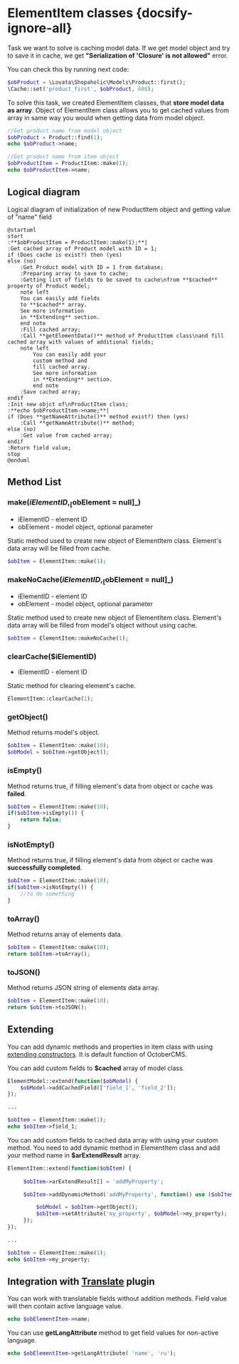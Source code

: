 # ElementItem classes {docsify-ignore-all}

Task we want to solve is caching  model data.
If we get model object and try to save it in cache, we get **"Serialization of 'Closure' is not allowed"** error.

You can check this by running next code:
```php
$obProduct = \Lovata\Shopaholic\Models\Product::first();
\Cache::set('product_first', $obProduct, 600);
```

To solve this task, we created ElementItem classes, that **store  model data as array**.
Object of ElementItem class allows you to get cached values from array in  same way you would when getting data from model object.
```php
//Get product name from model object
$obProduct = Product::find(1);
echo $obProduct->name;

//Get product name from item object
$obProductItem = ProductItem::make(1);
echo $obProductItem->name;
```

## Logical diagram

Logical diagram of initialization of new ProductItem object and getting value of "name" field

```plantuml
@startuml
start
:**$obProductItem = ProductItem::make(1);**|
:Get cached array of Product model with ID = 1;
if (Does cache is exist?) then (yes)
else (no)
    :Get Product model with ID = 1 from database;
    :Preparing array to save to cache;
    :Getting list of fields to be saved to cache\nfrom **$cached** property of Product model;
    note left
    You can easily add fields
    to **$cached** array.
    See more information
    in **Extending** section.
    end note
    :Fill cached array;
    :Call **getElementData()** method of ProductItem class\nand fill cached array with values of additional fields;
    note left
        You can easily add your
        custom method and
        fill cached array.
        See more information
        in **Extending** section.
        end note
    :Save cached array;
endif
:Init new objct of\nProductItem class;
:**echo $obProductItem->name;**|
if (Does **getNameAttribute()** method exist?) then (yes)
    :Call **getNameAttribute()** method;
else (no)
    :Get value from cached array; 
endif
:Return field value;
stop
@enduml
```

## Method List
### make($iElementID, _[$obElement = null]_)
* iElementID - element ID
* obElement - model object, optional parameter

Static method used to create new object of ElementItem class.
Element's data array will be filled from cache.
```php
$obItem = ElementItem::make(1);
```

### makeNoCache($iElementID, _[$obElement = null]_)
  * iElementID - element ID
  * obElement - model object, optional parameter

Static method used to create new object of ElementItem class.
Element's data array will be filled from  model's object without using cache.
```php
$obItem = ElementItem::makeNoCache(1);
``` 

### clearCache($iElementID)
  * iElementID - element ID

Static method for clearing element's cache.
```php
ElementItem::clearCache(1);
```

### getObject()

Method returns  model's object.
```php
$obItem = ElementItem::make(10);
$obModel = $obItem->getObject();
```

### isEmpty()

Method returns true, if  filling element's data from object or cache was **failed**.
```php
$obItem = ElementItem::make(10);
if($obItem->isEmpty()) {
    return false;
}
```

### isNotEmpty()

Method returns true, if  filling element's data from object or cache was **successfully completed**.
```php
$obItem = ElementItem::make(10);
if($obItem->isNotEmpty()) {
    //to do something
}
```

### toArray()

Method returns array of  elements data.
```php
$obItem = ElementItem::make(10);
return $obItem->toArray();
```

### toJSON()

Method returns JSON string of  elements data array.
```php
$obItem = ElementItem::make(10);
return $obItem->toJSON();
```

## Extending

You can add dynamic methods and properties in item class with using [extending constructors](http://octobercms.com/docs/services/behaviors#constructor-extension).
It is default function of OctoberCMS.

You can add custom fields to **$cached** array of model class.
```php
ElementModel::extend(function($obModel) {
    $obModel->addCachedField(['field_1', 'field_2']);
});

...

$obItem = ElementItem::make(1);
echo $obItem->field_1;
```

You can add custom fields to cached data array with using your custom method.
You need to add dynamic method in ElementItem class and add your method name in **$arExtendResult** array.
```php
ElementItem::extend(function($obItem) {
 
     $obItem->arExtendResult[] = 'addMyProperty';

     $obItem->addDynamicMethod('addMyProperty', function() use ($obItem) {

         $obModel = $obItem->getObject();
         $obItem->setAttribute('my_property', $obModel->my_property);
     });
});

...

$obItem = ElementItem::make(1);
echo $obItem->my_property;
```

## Integration with [Translate](http://octobercms.com/plugin/rainlab-translate) plugin

You can work with translatable fields without addition methods.
Field value will then contain active language value.
```php
echo $obElementItem->name;
```
You can use  **getLangAttribute** method to get field values for non-active language.
```php
echo $obElementItem->getLangAttribute( 'name', 'ru');
```